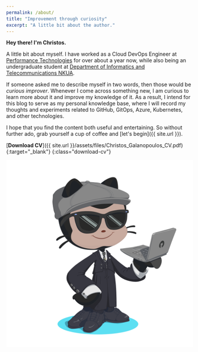 ```yaml
---
permalink: /about/
title: "Improvement through curiosity"
excerpt: "A little bit about the author."
---
```


**Hey there! I'm Christos.**

A little bit about myself. I have worked as a Cloud DevOps Engineer at [Performance Technologies](https://www.performance.gr/) for over about a year now, while also being an undergraduate student at [Department of Informatics and Telecommunications NKUA](https://www.di.uoa.gr/en).

If someone asked me to describe myself in two words, then those would be *curious improver*. Whenever I come across something new, I am curious to learn more about it and improve my knowledge of it. As a result, I intend for this blog to serve as my personal knowledge base, where I will record my thoughts and experiments related to GitHub, GitOps, Azure, Kubernetes, and other technologies.

I hope that you find the content both useful and entertaining. So without further ado, grab yourself a cup of coffee and [let's begin]({{ site.url }}).

[**Download CV**]({{ site.url }}/assets/files/Christos_Galanopoulos_CV.pdf){:target="_blank"}
{:class="download-cv"}

![Octocat](/assets/images/general/octocat-suit-glasses-laptop-hat.png)
